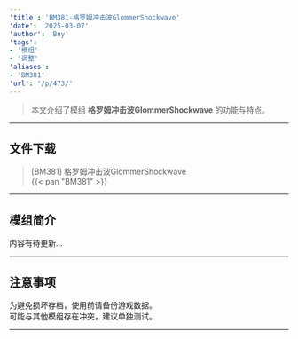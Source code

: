 ```yaml
---
'title': 'BM381-格罗姆冲击波GlommerShockwave'
'date': '2025-03-07'
'author': 'Bny'
'tags':
- '模组'
- '调整'
'aliases':
- 'BM381'
'url': '/p/473/'
---
```


> 本文介绍了模组 **格罗姆冲击波GlommerShockwave** 的功能与特点。

---

## 文件下载

> [BM381] 格罗姆冲击波GlommerShockwave  
{{< pan "BM381" >}}  

---

## 模组简介

>  
内容有待更新...  

---

## 注意事项

>  
为避免损坏存档，使用前请备份游戏数据。  
可能与其他模组存在冲突，建议单独测试。  

---

